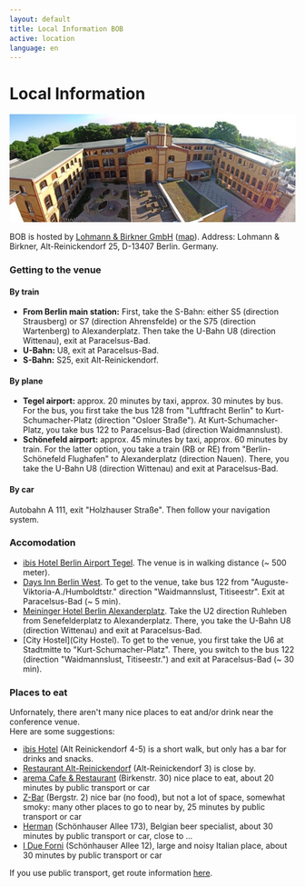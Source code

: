 ```yaml
---
layout: default
title: Local Information BOB
active: location
language: en
---
```


# Local Information

<p align="center">
<img src="/images/lub.jpg"/>
</p>

BOB is hosted by
[Lohmann & Birkner GmbH](http://www.lohmann-birkner.de/)
([map](http://goo.gl/SuAcYU)). Address:
Lohmann & Birkner,
Alt-Reinickendorf 25,
D-13407 Berlin. Germany.

### Getting to the venue

#### By train

* **From Berlin main station:**
First, take the S-Bahn: either S5 (direction Strausberg) or S7 (direction
Ahrensfelde) or the S75 (direction Wartenberg) to Alexanderplatz. Then
take the U-Bahn U8 (direction Wittenau), exit at Paracelsus-Bad.
* **U-Bahn:** U8, exit at Paracelsus-Bad.
* **S-Bahn:** S25, exit Alt-Reinickendorf.

#### By plane

* **Tegel airport:** approx. 20 minutes by taxi, approx. 30 minutes by bus. For
the bus, you first take the bus 128 from "Luftfracht Berlin" to
Kurt-Schumacher-Platz (direction "Osloer Straße"). At
Kurt-Schumacher-Platz, you take bus 122 to Paracelsus-Bad (direction
Waidmannslust).
* **Schönefeld airport:** approx. 45 minutes by taxi, approx. 60 minutes by
train. For the latter option, you take a train (RB or RE) from
"Berlin-Schönefeld Flughafen" to Alexanderplatz (direction Nauen). There,
you take the U-Bahn U8 (direction Wittenau) and exit at Paracelsus-Bad.

#### By car

Autobahn A 111, exit "Holzhauser Straße". Then follow your navigation
system.

### Accomodation

* [ibis Hotel Berlin Airport Tegel](http://www.hotel-berlin-city.de/).
  The venue is in walking distance (~ 500 meter).
* [Days Inn Berlin West](http://www.daysinn.com/hotels/germany/berlin/days-inn-berlin-west/hotel-overview?cid=local).
  To get to the venue, take bus 122 from
  "Auguste-Viktoria-A./Humboldtstr." direction
  "Waidmannslust, Titiseestr". Exit at
  Paracelsus-Bad (~ 5 min).
* [Meininger Hotel Berlin Alexanderplatz](http://www.meininger-hotels.com/de/hotels/berlin/alexanderplatz/).
  Take the U2 direction Ruhleben from Senefelderplatz to Alexanderplatz.
  There,
  you take the U-Bahn U8 (direction Wittenau) and exit at Paracelsus-Bad.
* [City Hostel](City Hostel).
  To get to the venue, you first take the U6 at Stadtmitte to
  "Kurt-Schumacher-Platz". There, you switch to the bus 122 (direction
  "Waidmannslust, Titiseestr.") and exit at Paracelsus-Bad (~ 30 min).

### Places to eat

Unfornately, there aren't many nice places to eat and/or drink near
the conference venue.  
Here are some suggestions:

* [ibis Hotel](http://www.hotel-berlin-city.de/gastronomie) (Alt
  Reinickendorf 4-5) is a short
  walk, but only has a bar for drinks and snacks.
* [Restaurant Alt-Reinickendorf](http://www.restaurant-altreinickendorf.de/)
  (Alt-Reinickendorf 3) is close by.
* [arema Cafe & Restaurant](http://arema-restaurant.de/) (Birkenstr. 30) nice place to
  eat, about 20 minutes by public transport or car
* [Z-Bar](http://z-bar.de/) (Bergstr. 2) nice bar (no food), but not a lot of space,
  somewhat smoky: many other places to go to near by, 25 minutes by
  public transport or car
* [Herman](https://www.facebook.com/bravebelgians.HERMAN/)
  (Schönhauser Allee 173), Belgian beer specialist, about 30 minutes
  by public transport or car, close to ...
* [I Due Forni](https://www.facebook.com/pages/I-Due-Forni/154460154586282)
  (Schönhauser Allee 12), large and noisy Italian place, about 30 minutes by public transport or car

If you use public transport, get route
information [here](https://www.bvg.de/de/Fahrinfo).
